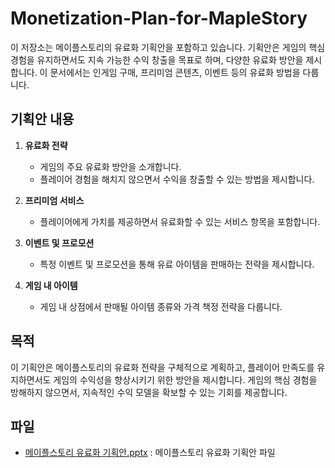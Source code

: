 # Monetization-Plan-for-MapleStory
이 저장소는 메이플스토리의 유료화 기획안을 포함하고 있습니다. 기획안은 게임의 핵심 경험을 유지하면서도 지속 가능한 수익 창출을 목표로 하며, 다양한 유료화 방안을 제시합니다. 이 문서에서는 인게임 구매, 프리미엄 콘텐츠, 이벤트 등의 유료화 방법을 다룹니다.

## 기획안 내용

1. **유료화 전략**  
   - 게임의 주요 유료화 방안을 소개합니다.
   - 플레이어 경험을 해치지 않으면서 수익을 창출할 수 있는 방법을 제시합니다.

2. **프리미엄 서비스**  
   - 플레이어에게 가치를 제공하면서 유료화할 수 있는 서비스 항목을 포함합니다.

3. **이벤트 및 프로모션**  
   - 특정 이벤트 및 프로모션을 통해 유료 아이템을 판매하는 전략을 제시합니다.

4. **게임 내 아이템**  
   - 게임 내 상점에서 판매될 아이템 종류와 가격 책정 전략을 다룹니다.

## 목적

이 기획안은 메이플스토리의 유료화 전략을 구체적으로 계획하고, 플레이어 만족도를 유지하면서도 게임의 수익성을 향상시키기 위한 방안을 제시합니다. 게임의 핵심 경험을 방해하지 않으면서, 지속적인 수익 모델을 확보할 수 있는 기회를 제공합니다.

## 파일

- [메이플스토리 유료화 기획안.pptx](https://github.com//ManUOnana/Monetization-Plan-for-MapleStory/blob/main/%EB%A9%94%EC%9D%B4%ED%94%8C%EC%8A%A4%ED%86%A0%EB%A6%AC%20%EC%9C%A0%EB%A3%8C%ED%99%94%20%EA%B8%B0%ED%9A%8D%EC%95%88.pptx) : 메이플스토리 유료화 기획안 파일

